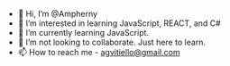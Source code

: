 - 👋 Hi, I’m @Ampherny
- 👀 I’m interested in learning JavaScript, REACT, and C#
- 🌱 I’m currently learning JavaScript.
- 💞️ I’m not looking to collaborate. Just here to learn. 
- 📫 How to reach me - agvitiello@gmail.com

<!---
Ampherny/Ampherny is a ✨ special ✨ repository because its `README.md` (this file) appears on your GitHub profile.
You can click the Preview link to take a look at your changes.
--->
